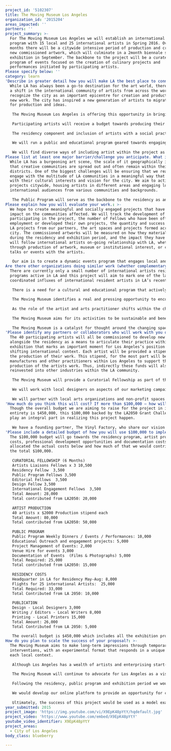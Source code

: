 ```yaml
---
project_id: '5102307'
title: The Moving Museum Los Angeles
organization_id: '2015204'
areas_impacted: ''
partners: ''
project_summary: >-
  For The Moving Museum Los Angeles we will establish an international residency
  program with 15 local and 25 international artists in Spring 2016. Over 4
  months there will be a citywide intensive period of production and creation of
  new commissioned artwork, which will culminate in a 2month biennale scale
  exhibition in September. The backbone to the project will be a curated public
  program of events focused on the creation of culinary projects and
  performances initiated by participating artists.
Please specify below: ''
category: learn
'Describe in greater detail how you will make LA the best place to connect:': >-
  While LA has always been a go-to destination for the art world, there has been
  a shift in the international community of artists from across the world that
  recognize the city as an important epicentre for creation and production of
  new work. The city has inspired a new generation of artists to migrate there
  for production and ideas. 
   
   The Moving Museum Los Angeles is offering this opportunity in bringing an influential group of international and local artists and collectives together in an intervention that will encourage social interaction and participation, empower communities, and activate a new chapter of development for LA as the most significant and accessible place to create. 
   
   Participating artists will receive a budget towards producing their commissioned work and will be supported in the professional development of their practice throughout an intensive residency period involving in-depth dialogue around research, conceptualization and production of their work. 
   
   The residency component and inclusion of artists with a social practice are an important catalyst to form a lasting dialogue between these diverse and currently fragmented voices across the globe at an important moment for LA’s position within a shifting international context. 
   
   We will run a public and educational program geared towards engaging the artists within local schools and universities and offering students across all ages to learn from established contemporary artists. The Moving Museum will a develop Curatorial Fellowship program as part of the LA project to offer recent graduates a rare opportunity to gain valuable first-hand professional experience with artists production, curators, exhibition production, running a residency.
   
   We will find diverse ways of including artist within the project as producers, collaborators and advisors. The Moving Museum will deliver an intensive public program, initiated by the participating artists and in collaboration with local institutions and non-profit spaces, which aims to engage local audiences and offer a point of access to art and artists that is more direct and less didactic, focusing on Food, Performance, Workshops, and Performative lectures. The program will also be made accessible for international audiences through an online platform.
Please list at least one major barrier/challenge you anticipate. What is your strategy for overcoming these obstacles?: >-
  While LA has a burgeoning art scene, the scale of it geographically is such
  that creative communities are spread out and often remain within their own
  districts. One of the biggest challenges will be ensuring that we reach and
  engage with the multitude of LA communities in a meaningful way that aligns
  with their cultural interests and vision for the city. We aim to activate
  projects citywide, housing artists in different areas and engaging local and
  international audiences from various communities and backgrounds. 
   
   The Public Program will serve as the backbone to the residency as an active interface, a more organic, less institutional meeting ground for interested publics. We will invite a local curator to lead the Public Program and will collaborate with local institutions and non-profit spaces. We will host events, focused around a culinary or performative gesture held in different venues spread throughout LA.
Please explain how you will evaluate your work.: >-
  We hope to create meaningful and socially engaged projects that have a lasting
  impact on the communities affected. We will track the development of those
  participating in the project, the number of Fellows who have been offered
  employment or developed their own projects, the quantity and success of future
  LA projects from our partners, the art spaces and projects formed across the
  city. The commissioned artworks will be measured on how they materialized
  during the residency and exhibition period, and the impact they have made. We
  will follow international artists on-going relationship with LA, whether
  through production of artwork, museum or institutional interest, or continued
  talks or events with the artists.
   
   Our aim is to create a dynamic events program that engages local and international audiences and successfully bridges the gap between disparate communities. We will collect data on audience numbers and the types of communities represented, on the ground and online.
Are there other organizations doing similar work (whether complementary or competitive)? What is unique about your proposed approach?: >-
  There are currently only a small number of international artists residency
  programs active in LA and this project will aim to mark one of the largest,
  coordinated influxes of international resident artists in LA’s recent history.
   
   There is a need for a cultural and educational program that actively nurtures the development of new work and ideas in a more progressive and impactful way, both in supporting the professional development of local and international arts practitioners and to re-imagine the transferal of cultural information through a less institutional context. As a result, The Moving Museum Los Angeles will provide a catalyst to activate a new chapter of development within the Los Angeles creative community. 
   
   The Moving Museum identifies a real and pressing opportunity to encourage collaborations between industries, cultures and voices, and to connect the culturally disparate social and ethnic communities across LA by exchanging ideas from leading artistic voices around the world. The intensive public program aims to engage artists with local audiences more directly through social and performance based activities.
   
   As the role of the artist and arts practitioner shifts within the changing institutional landscape, so do the requirements, experience and skills. The Moving Museum has identified areas that are vital for this development and offers the type of stimulating environment, which is fundamental to deliver rich and diverse work. 
   
   The Moving Museum aims for its activities to be sustainable and beneficial to artists and the communities in which they take place - offering a lasting, daring, and unparalleled international platform for artists and new ideas.
   
   The Moving Museum is a catalyst for thought around the changing spaces of art production. Through artist residencies, commissions, partnerships with local institutions, publications, educational and public programming, The Moving Museum is committed to supporting and presenting innovative research and discourse wherever we go.
'Please identify any partners or collaborators who will work with you on this project. How much of the $100,000 grant award will each partner receive?': >-
  The 40 participating artists will all be commissioned to develop new projects
  alongside the residency as a means to articulate their practice within an
  exhibition that marks an important moment for Los Angeles’s position within a
  shifting international context. Each artist will be provided a stipend towards
  the production of their work. This stipend, for the most part will be used on
  manufactures and other practitioners within Los Angeles to support the
  production of the artists work. Thus, indirectly these funds will also be
  reinvested into other industries within the LA community. 
   
   The Moving Museum will provide a Curatorial Fellowship as part of the program to offer recent graduates an opportunity to work closely with the Directors to oversee various aspects of the project including artwork production, exhibition production, running a residency. This type of engagement within the contemporary art field is not one that can be taught through art colleges or traditional education. There are few opportunities to gain such first hand and expansive experience. 
   
   We will work with local designers on aspects of our marketing campaign including publication and brand development. We will engage with local writers to develop the publication text and anthologies for the online journal. We will work with craftsmen and practitioners across different industries to help with the exhibition production, with local film makers and photographers on the documentation of the project.
   
   We will partner with local arts organizations and non-profit spaces to facilitate and host the residencies and public program.
'How much do you think this will cost? If more than $100,000 – how will you cover the additional costs?': >-
  Though the overall budget we are aiming to raise for the project in its
  entirety is $450,000, this $100,000 backed by the LA2050 Grant Challenge would
  play an integral part in realizing this project happen.
   
   We have a founding partner, The Vinyl Factory, who share our vision for creating unique experiences around the world and contribute to percentage of our operating budget. We are continuing collaborations with the foundations, cultural partners, government organizations, embassies and individual patrons whom we have worked with in the past that will support their local artists. We have tentative confirmation of all of their support upon submission of artists proposals. We are also growing a network of partners and supporters within Los Angeles to support at various levels as well as providing in-kind support, which will reduce the overall budget. The Moving Museum is also allocating a percentage of its funding that was raised through its previous exhibition to support the early stages of The Moving Museum LA.
'Please include a detailed budget of how you will use $100,000 to implement this project.': >-
  The $100,000 budget will go towards the residency program, artist production
  costs, professional development opportunities and documentation costs. We have
  allocated the actual costs below and how much of that we would contribute from
  the total $100,000. 
   
   CURATORIAL FELLOWSHIP (6 Months) 
   Artists Liaisons Fellows x 3 10,500 
   Residency Fellow  3,500
   Public Program Fellows 3,500
   Editorial Fellows  3,500 
   Design Fellow 3,500 
   International Engagement Fellows  3,500 
   Total Amount: 28,000 
   Total contributed from LA2050: 20,000 
   
   ARTIST PRODUCTION 
   40 artists x $2000 Production stipend each 
   Total Amount: 80,000 
   Total contributed from LA2050: 50,000
   
   PUBLIC PROGRAM 
   Public Program Weekly Dinners / Events / Performances: 10,000
   Educational Outreach and engagement projects: 5,000 
   Project Management of Events: 2,000 
   Venue Hire for events 3,000 
   Documentation of Events  (Films & Photographs) 5,000 
   Total Required: 25,000 
   Total contributed from LA2050: 15,000
    
   RESIDENCY COSTS 
   Headquarter in LA for Residency May-Aug: 8,000 
   Flights for 25 international Artists:  25,000 
   Total Required: 33,000 
   Total Contributed from LA 2050: 10,000
   
   PUBLICATION 
   Design - Local Designers 3,000 
   Writing / Editors - Local Writers 8,000 
   Printing - Local Printers 15,000 
   Total Amount: 26,000 
   Total Contributed from LA 2050: 5,000
   
   The overall budget is $450,000 which includes all the exhibition production, logistics, visas, administration, PR and Marketing etc. We will fundraise the other amounts however the above is how we would allocate the funds received from LA2050.
How do you plan to scale the success of your proposal?: >-
  The Moving Museum aims to make long-term impressions through temporary
  interventions, with an experimental format that responds in a unique way to
  each local context.
    
   Although Los Angeles has a wealth of artists and enterprising start-ups, the city is populated with culturally disparate social and ethnic islands and the current arts activities tend to be independently produced. As the city enters the 21st century, there is a real and pressing opportunity to connect these local communities with each other within an international context to encourage collaborations between these pockets of the city, with other industries, cultures and voices and exchange ideas from leading artistic voices around the world.
   
   The Moving Museum will continue to advocate for Los Angeles as a visionary city at the forefront of artistic ingenuity and will draw on this newly positioned global arts hub, to cultivate and re-define the contemporary art landscape.
   
   Following the residency, public program and exhibition period we would hope that a number of the discussions, commissioned works and other projects initiated would continue to develop and be taken on by future partners, collaborators and the local community. Inspiring a new generation of residency models, artist networks and spaces to take the lead, we would see outside industries attracted by the scope to collaborate and drive their presence through artistic innovation and ideas.
   
   We would develop our online platform to provide an opportunity for continuing the development of digital and interactive works as well as host webcast talks built from topics addressed during the project to extend on LA’s influence with an online audience as an increasingly important arena for the arts.
   
   Ultimately, the success of this project would be used as a model example of how to transform artistic communities in other cities that desperately require a program of this nature to survive, evolve and become part of the global dialogue.
year_submitted: 2015
project_image: 'https://img.youtube.com/vi/X9EpK48pYtY/hqdefault.jpg'
project_video: 'https://www.youtube.com/embed/X9EpK48pYtY'
youtube_video_identifier: X9EpK48pYtY
project_areas:
  - City of Los Angeles
body_class: blueberry

---
```

